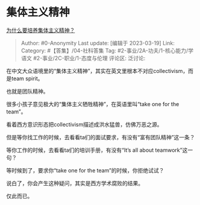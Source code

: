 # 集体主义精神
[为什么要培养集体主义精神？](https://www.zhihu.com/question/35742423/answer/2943375083)

> Author: #0-Anonymity
> Last update: [编辑于 2023-03-19]
> Link:
> Category: #【答集】/04-社科答集 
> Tag: #2-事业/2A-功夫/1-核心能力/学语文 #2-事业/2C-职业/1-态度与伦理
> 评论区:
> 泛讨论:

在中文大众语境里的“集体主义精神”，其实在英文里根本不对应collectivism，而是team spirit。

也就是团队精神。

很多小孩子意见极大的“集体主义牺牲精神”，在英语里叫“take one for the team”。

看着西方意识形态把collectivism描述成洪水猛兽，仿佛万恶之源。

但是等你找工作的时候，去看看ta们的面试要求，有没有“富有团队精神”这一条？

等你工作的时候，去看看ta们的培训手册，有没有“It’s all about teamwork”这一句？

等时候到了，要求你“take one for the team”的时候，你拒绝试试？

说白了，你会产生这种疑问，其实是西方学术腐败的结果。

仅此而已。

